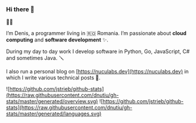 ### Hi there 👋

🧑‍💻

I’m Denis, a programmer living in 🇷🇴 Romania. I’m passionate about **cloud computing** and **software development** ✨.

During my day to day work I develop software in Python, Go, JavaScript, C# and sometimes Java. 🪛

I also run a personal blog on [https://nuculabs.dev](https://nuculabs.dev) in which I write various technical posts 💬.

![https://github.com/jstrieb/github-stats](https://raw.githubusercontent.com/dnutiu/gh-stats/master/generated/overview.svg)
![https://github.com/jstrieb/github-stats](https://raw.githubusercontent.com/dnutiu/gh-stats/master/generated/languages.svg)

<!--
**dnutiu/dnutiu** is a ✨ _special_ ✨ repository because its `README.md` (this file) appears on your GitHub profile.

Here are some ideas to get you started:

- 🔭 I’m currently working on ...
- 🌱 I’m currently learning ...
- 👯 I’m looking to collaborate on ...
- 🤔 I’m looking for help with ...
- 💬 Ask me about ...
- 📫 How to reach me: ...
- 😄 Pronouns: ...
- ⚡ Fun fact: ...
-->
